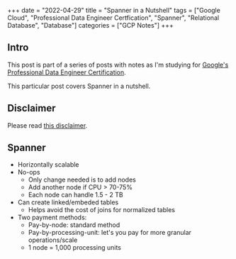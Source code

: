 +++
date = "2022-04-29"
title = "Spanner in a Nutshell"
tags = ["Google Cloud", "Professional Data Engineer Certfication", "Spanner", "Relational Database", "Database"]
categories = ["GCP Notes"]
+++

## Intro

This post is part of a series of posts with notes as I'm studying for [Google's Professional Data Engineer Certification](https://cloud.google.com/certification/data-engineer).

This particular post covers Spanner in a nutshell.

## Disclaimer

Please read [this disclaimer](/posts/gcp-notes-disclaimer/).

## Spanner

- Horizontally scalable
- No-ops
  - Only change needed is to add nodes
  - Add another node if CPU > 70-75%
  - Each node can handle 1.5 - 2 TB
- Can create linked/embeded tables
  - Helps avoid the cost of joins for normalized tables
- Two payment methods:
  - Pay-by-node: standard method
  - Pay-by-processing-unit: let's you pay for more granular operations/scale
  - 1 node = 1,000 processing units

